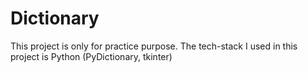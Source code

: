 # Dictionary
This project is only for practice purpose. The tech-stack I used in this project is Python (PyDictionary, tkinter) 
